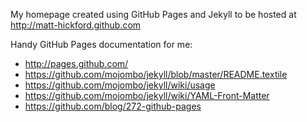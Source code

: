 My homepage created using GitHub Pages and Jekyll to be hosted at http://matt-hickford.github.com

Handy GitHub Pages documentation for me:

 * http://pages.github.com/
 * https://github.com/mojombo/jekyll/blob/master/README.textile
 * https://github.com/mojombo/jekyll/wiki/usage
 * https://github.com/mojombo/jekyll/wiki/YAML-Front-Matter
 * https://github.com/blog/272-github-pages